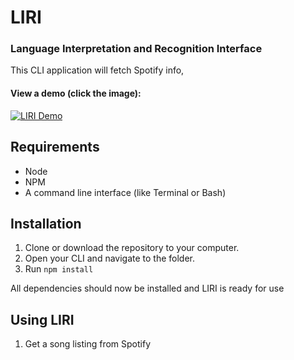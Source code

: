 # LIRI
### Language Interpretation and Recognition Interface

This CLI application will fetch Spotify info, 

#### View a demo (click the image): 

[![LIRI Demo](http://img.youtube.com/vi/Jub7VOdh9Xk/0.jpg)](http://www.youtube.com/watch?v=Jub7VOdh9Xk)


## Requirements
- Node
- NPM
- A command line interface (like Terminal or Bash)


## Installation
1. Clone or download the repository to your computer.
2. Open your CLI and navigate to the folder.
3. Run `npm install`

All dependencies should now be installed and LIRI is ready for use


## Using LIRI
1. Get a song listing from Spotify





